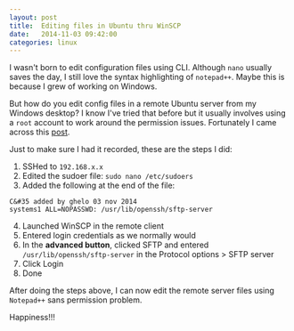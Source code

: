 ```yaml
---
layout: post
title:  Editing files in Ubuntu thru WinSCP
date:   2014-11-03 09:42:00
categories: linux
---
```

I wasn't born to edit configuration files using CLI. Although `nano` usually saves the day, I still love the syntax highlighting of `notepad++`.
Maybe this is because I grew of working on Windows.

But how do you edit config files in a remote Ubuntu server from my Windows desktop? I know I've tried that before but it usually involves using a `root` account to work around the permission issues.
Fortunately I came across this [post](https://holisticsecurity.wordpress.com/2012/09/03/open-files-ubuntu-root-from-winscp-remotely/).

Just to make sure I had it recorded, these are the steps I did:
1. SSHed to `192.168.x.x` 
2. Edited the sudoer file: `sudo nano /etc/sudoers`
3. Added the following at the end of the file:

```
C&#35 added by ghelo 03 nov 2014
systems1 ALL=NOPASSWD: /usr/lib/openssh/sftp-server
```
4. Launched WinSCP in the remote client
5. Entered login credentials as we normally would
6. In the **advanced button**, clicked SFTP and entered `/usr/lib/openssh/sftp-server` in the Protocol options > SFTP server
7. Click Login
8. Done

After doing the steps above, I can now edit the remote server files using `Notepad++` sans permission problem.

Happiness!!!


